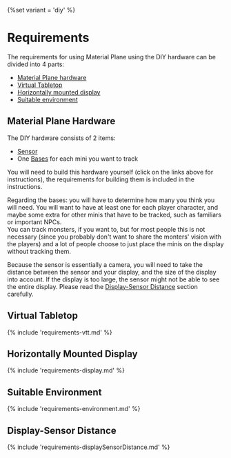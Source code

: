 {%set variant = 'diy' %}

# Requirements
The requirements for using Material Plane using the DIY hardware can be divided into 4 parts:

* [Material Plane hardware](#material-plane-hardware)
* [Virtual Tabletop](#virtual-tabletop)
* [Horizontally mounted display](#horizontally-mounted-display)
* [Suitable environment](#suitable-environment)

## Material Plane Hardware
The DIY hardware consists of 2 items:

* [Sensor](BuildInstructions/sensor.md)
* One [Bases](BuildInstructions/base.md) for each mini you want to track

You will need to build this hardware yourself (click on the links above for instructions), the requirements for building them is included in the instructions.

Regarding the bases: you will have to determine how many you think you will need. You will want to have at least one for each player character, and maybe some extra for other minis that have to be tracked, such as familiars or important NPCs.<br>
You can track monsters, if you want to, but for most people this is not necessary (since you probably don't want to share the monters' vision with the players) and a lot of people choose to just place the minis on the display without tracking them.

Because the sensor is essentially a camera, you will need to take the distance between the sensor and your display, and the size of the display into account. If the display is too large, the sensor might not be able to see the entire display. Please read the [Display-Sensor Distance](requirements.md#display-sensor-distance) section carefully.

## Virtual Tabletop
{% include 'requirements-vtt.md' %}

## Horizontally Mounted Display
{% include 'requirements-display.md' %}

## Suitable Environment
{% include 'requirements-environment.md' %}

## Display-Sensor Distance
{% include 'requirements-displaySensorDistance.md' %}